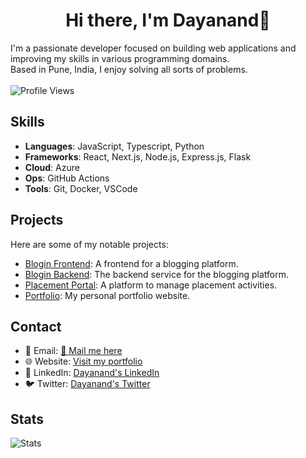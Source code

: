 <div align="center">
  <h1>Hi there, I'm Dayanand👋 </h1>
</div>

I'm a passionate developer focused on building web applications and improving my skills in various programming domains.<br>
Based in Pune, India, I enjoy solving all sorts of problems.<br><br>
![Profile Views](https://komarev.com/ghpvc/?username=IDayanandJagtap&color=blue)
<br>
## Skills

- **Languages**: JavaScript, Typescript, Python
- **Frameworks**: React, Next.js, Node.js, Express.js, Flask
- **Cloud**: Azure
- **Ops**: GitHub Actions
- **Tools**: Git, Docker, VSCode


## Projects

Here are some of my notable projects:

- [Blogin Frontend](https://github.com/IDayanandJagtap/blogin-frontend): A frontend for a blogging platform.
- [Blogin Backend](https://github.com/IDayanandJagtap/blogin-backend): The backend service for the blogging platform.
- [Placement Portal](https://github.com/IDayanandJagtap/placement-portal): A platform to manage placement activities.
- [Portfolio](https://github.com/IDayanandJagtap/dayanandjagtap): My personal portfolio website.


## Contact

- 📧 Email: <a href="mailto:idayanandjagtap@gmail.com" target="_blank">📧 Mail me here</a>
- 🌐 Website: [Visit my portfolio](https://dayanandjagtap.vercel.app)
- 💼 LinkedIn: [Dayanand's LinkedIn](https://www.linkedin.com/in/dayanand-jagtap-485502281)
- 🐦 Twitter: [Dayanand's Twitter](https://x.com/IDayanandJagtap?t=9whRp6I0Wb169Kqp-OMA7Q&s=09)


## Stats

![Stats](https://github-readme-stats.vercel.app/api/top-langs?username=idayanandjagtap&show_icons=true&locale=en&layout=compact)



